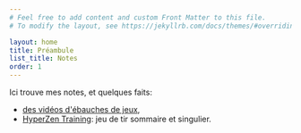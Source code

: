 ```yaml
---
# Feel free to add content and custom Front Matter to this file.
# To modify the layout, see https://jekyllrb.com/docs/themes/#overriding-theme-defaults

layout: home
title: Préambule
list_title: Notes
order: 1
---
```


Ici trouve mes notes, et quelques faits:
* [des vidéos d'ébauches de jeux](https://www.youtube.com/user/ZoobTheElement),
* [HyperZen Training](https://store.steampowered.com/app/884160/HyperZen_Training/): jeu de tir sommaire et singulier.
